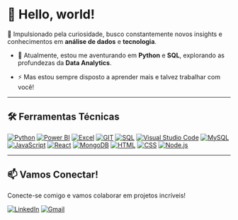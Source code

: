 # **👋 Hello, world!**

🚀 Impulsionado pela curiosidade, busco constantemente novos insights e conhecimentos em **análise de dados** e **tecnologia**.

- 🔭 Atualmente, estou me aventurando em **Python** e **SQL**, explorando as profundezas da **Data Analytics**.

- ⚡ Mas estou sempre disposto a aprender mais e talvez trabalhar com você!
---
## **🛠️ Ferramentas Técnicas**

[![Python](https://img.shields.io/badge/Python-000000?style=for-the-badge&logo=python&logoColor=white)]()
[![Power BI](https://img.shields.io/badge/Power_BI-000000?style=for-the-badge&logo=powerbi&logoColor=white)]()
[![Excel](https://img.shields.io/badge/Excel-000000?style=for-the-badge&logo=microsoft-excel&logoColor=white)]()
[![GIT](https://img.shields.io/badge/Git-000000?style=for-the-badge&logo=git&logoColor=white)]()
[![SQL](https://img.shields.io/badge/SQL-000000?style=for-the-badge&logo=sql&logoColor=white)]()
[![Visual Studio Code](https://img.shields.io/badge/Visual_Studio_Code-000000?style=for-the-badge&logo=visualstudiocode&logoColor=white)]()
[![MySQL](https://img.shields.io/badge/MySQL-000000?style=for-the-badge&logo=mysql&logoColor=white)]()
[![JavaScript](https://img.shields.io/badge/JavaScript-000000?style=for-the-badge&logo=javascript&logoColor=white)]()
[![React](https://img.shields.io/badge/React-000000?style=for-the-badge&logo=react&logoColor=white)]()
[![MongoDB](https://img.shields.io/badge/MongoDB-000000?style=for-the-badge&logo=mongodb&logoColor=white)]()
[![HTML](https://img.shields.io/badge/HTML5-000000?style=for-the-badge&logo=html5&logoColor=white)]()
[![CSS](https://img.shields.io/badge/CSS-000000?style=for-the-badge&logo=css3&logoColor=white)]()
[![Node.js](https://img.shields.io/badge/Node.js-000000?style=for-the-badge&logo=node.js&logoColor=white)]()

---
## 📫 Vamos Conectar!
Conecte-se comigo e vamos colaborar em projetos incríveis!

[![LinkedIn](https://img.shields.io/badge/LinkedIn-0A66C2?style=for-the-badge&logo=linkedin&logoColor=white)](https://www.linkedin.com/in/gabrielxvnx)
[![Gmail](https://img.shields.io/badge/Gmail-D14836?style=for-the-badge&logo=gmail&logoColor=white)](https://mail.google.com/)
